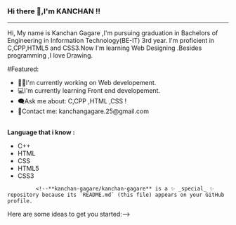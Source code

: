### Hi there 👋,I'm KANCHAN !!
<hr>
Hi, My name is Kanchan Gagare ,I'm pursuing graduation in Bachelors of Engineering in Information Technology(BE-IT) 3rd year.
I'm proficient in C,CPP,HTML5 and CSS3.Now I'm learning Web Designing .Besides programming ,I love Drawing.
<br>

 #Featured:
 <ul><li>👩‍💻I'm currently working on Web developement.
     <li>💻I'm currently learning Front end developement.
      <li>🗨Ask me about: C,CPP ,HTML ,CSS !
       <li>💬Contact me: kanchangagare.25@gmail.com
            </ul><br>
 <b>Language that i know :</b>
<ul><li>C++
     <li>HTML
       <li>CSS
         <li>HTML5
           <li>CSS3
             </ul>  
   
             <!--**kanchan-gagare/kanchan-gagare** is a ✨ _special_ ✨ repository because its `README.md` (this file) appears on your GitHub profile.

Here are some ideas to get you started:-->
